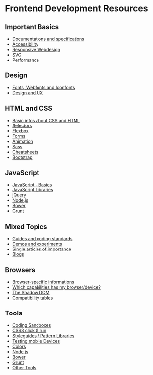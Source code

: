 Frontend Development Resources
==============================

Important Basics
----------------

-	[Documentations and specifications](documentations-and-specifications.md)
-	[Accessibility](a11y.md)
-	[Responsive Webdesign](rwd.md)
-	[SVG](svg.md)
-	[Performance](performance.md)

Design
------

-	[Fonts, Webfonts and Iconfonts](fonts.md)
-	[Design and UX](design-ux.md)

HTML and CSS
------------

-	[Basic infos about CSS and HTML](basic-infos-about-css-and-html.md)
-	[Selectors](selectors.md)
-	[Flexbox](flexbox.md)
-	[Forms](forms.md)
-	[Animation](animation.md)
-	[Sass](sass.md)
-	[Cheatsheets](cheatsheets.md)
-	[Bootstrap](bootstrap.md)

JavaScript
----------

-	[JavaScript - Basics](js-basics.md)
-	[JavaScript Libraries](js-libraries.md)
-	[jQuery](jquery.md)
-	[Node.js](node.md)
-	[Bower](bower.md)
-	[Grunt](grunt/README.md)

Mixed Topics
------------

-	[Guides and coding standards](guides-and-coding-standards.md)
-	[Demos and experiments](demos-and-experiments.md)
-	[Single articles of importance](single-articles-of-importance.md)
-	[Blogs](blogs.md)

Browsers
--------

-	[Browser-specific informations](browser-specific-informations.md)
-	[Which capabilities has my browser/device?](browser-capabilities.md)
-	[The Shadow DOM](shadow-dom.md)
-	[Compatibility tables](compatibility-tables.md)

Tools
-----

-	[Coding Sandboxes](coding-sandboxes.md)
-	[CSS3 click & run](css3-click-and-run.md)
-	[Styleguides / Pattern Libraries](styleguides-pattern-libraries.md)
-	[Testing mobile Devices](testing-mobile-devices.md)
-	[Colors](colors.md)
-	[Node.js](node.md)
-	[Bower](bower.md)
-	[Grunt](grunt.md)
-	[Other Tools](other-tools.md)
